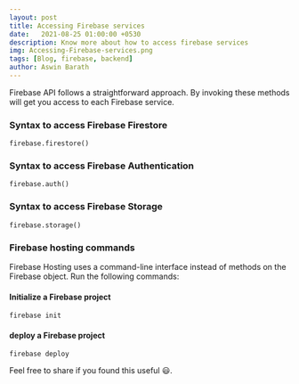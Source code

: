 ```yaml
---
layout: post
title: Accessing Firebase services
date:   2021-08-25 01:00:00 +0530
description: Know more about how to access firebase services
img: Accessing-Firebase-services.png
tags: [Blog, firebase, backend]
author: Aswin Barath
---
```


Firebase API follows a straightforward approach. 
By invoking these methods will get you access to each Firebase service.

### Syntax to access Firebase Firestore

```
firebase.firestore()
```

### Syntax to access Firebase Authentication

```
firebase.auth()
```

### Syntax to access Firebase Storage

```
firebase.storage()
```

### Firebase hosting commands
Firebase Hosting uses a command-line interface instead of methods on the Firebase object. Run the following commands:

#### Initialize a Firebase project

```
firebase init 
```

#### deploy a Firebase project

```
firebase deploy 
```


Feel free to share if you found this useful 😃.